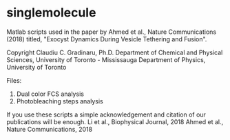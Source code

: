 # singlemolecule
Matlab scripts used in the paper by Ahmed et al., Nature Communications (2018) titled, "Exocyst Dynamics During Vesicle Tethering and Fusion".

Copyright
Claudiu C. Gradinaru, Ph.D. 
Department of Chemical and Physical Sciences, University of Toronto - Mississauga
Department of Physics, University of Toronto

Files:
1. Dual color FCS analysis
2. Photobleaching steps analysis

If you use these scripts a simple acknowledgement and citation of our publications will be enough. </b>
Li et al., Biophysical Journal, 2018
Ahmed et al., Nature Communications, 2018
